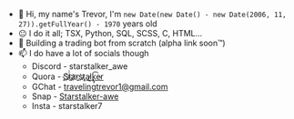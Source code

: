 - 👋 Hi, my name's Trevor, I'm `new Date(new Date() - new Date(2006, 11, 27)).getFullYear() - 1970` years old
- 😐 I do it all; TSX, Python, SQL, SCSS, C, HTML...
- 🌱 Building a trading bot from scratch (alpha link soon™️)
- 📫 I do have a lot of socials though
  - Discord - starstalker_awe
  - Quora - [S҉҉t̷̀̀a҉̷rs҉ţ̷̧a͜l̷̨͟k̢̡͡e̴r](https:/quora.com/profile/Star-boo-10)
  - GChat - travelingtrevor1@gmail.com
  - Snap - [Starstalker-awe](https://snapchat.com/add/starstalker-awe)
  - Insta - starstalker7
